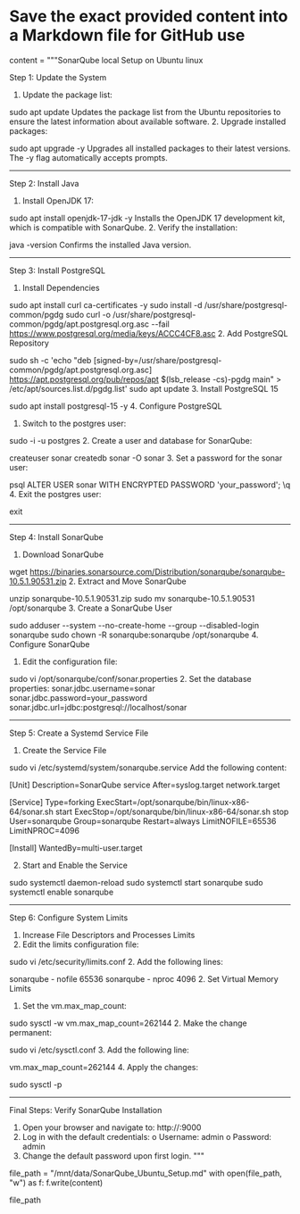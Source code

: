 # Save the exact provided content into a Markdown file for GitHub use

content = """SonarQube local Setup on Ubuntu linux

Step 1: Update the System
1. Update the package list:

sudo apt update
Updates the package list from the Ubuntu repositories to ensure the latest information about available software.
2. Upgrade installed packages:

sudo apt upgrade -y
Upgrades all installed packages to their latest versions. The -y flag automatically accepts prompts.
________________________________________
Step 2: Install Java
1. Install OpenJDK 17:

sudo apt install openjdk-17-jdk -y
Installs the OpenJDK 17 development kit, which is compatible with SonarQube.
2. Verify the installation:

java -version
Confirms the installed Java version.
________________________________________
Step 3: Install PostgreSQL
1. Install Dependencies

sudo apt install curl ca-certificates -y
sudo install -d /usr/share/postgresql-common/pgdg
sudo curl -o /usr/share/postgresql-common/pgdg/apt.postgresql.org.asc --fail https://www.postgresql.org/media/keys/ACCC4CF8.asc
2. Add PostgreSQL Repository

sudo sh -c 'echo "deb [signed-by=/usr/share/postgresql-common/pgdg/apt.postgresql.org.asc] https://apt.postgresql.org/pub/repos/apt $(lsb_release -cs)-pgdg main" > /etc/apt/sources.list.d/pgdg.list'
sudo apt update
3. Install PostgreSQL 15

sudo apt install postgresql-15 -y
4. Configure PostgreSQL
1. Switch to the postgres user:

sudo -i -u postgres
2. Create a user and database for SonarQube:

createuser sonar
createdb sonar -O sonar
3. Set a password for the sonar user:

psql
ALTER USER sonar WITH ENCRYPTED PASSWORD 'your_password';
\\q
4. Exit the postgres user:

exit
________________________________________
Step 4: Install SonarQube
1. Download SonarQube

wget https://binaries.sonarsource.com/Distribution/sonarqube/sonarqube-10.5.1.90531.zip
2. Extract and Move SonarQube

unzip sonarqube-10.5.1.90531.zip
sudo mv sonarqube-10.5.1.90531 /opt/sonarqube
3. Create a SonarQube User

sudo adduser --system --no-create-home --group --disabled-login sonarqube
sudo chown -R sonarqube:sonarqube /opt/sonarqube
4. Configure SonarQube
1. Edit the configuration file:

sudo vi /opt/sonarqube/conf/sonar.properties
2. Set the database properties:
sonar.jdbc.username=sonar
sonar.jdbc.password=your_password
sonar.jdbc.url=jdbc:postgresql://localhost/sonar
________________________________________
Step 5: Create a Systemd Service File
1. Create the Service File

sudo vi /etc/systemd/system/sonarqube.service
Add the following content:

[Unit]
Description=SonarQube service
After=syslog.target network.target

[Service]
Type=forking
ExecStart=/opt/sonarqube/bin/linux-x86-64/sonar.sh start
ExecStop=/opt/sonarqube/bin/linux-x86-64/sonar.sh stop
User=sonarqube
Group=sonarqube
Restart=always
LimitNOFILE=65536
LimitNPROC=4096

[Install]
WantedBy=multi-user.target

2. Start and Enable the Service

sudo systemctl daemon-reload
sudo systemctl start sonarqube
sudo systemctl enable sonarqube
________________________________________
Step 6: Configure System Limits
1. Increase File Descriptors and Processes Limits
1. Edit the limits configuration file:

sudo vi /etc/security/limits.conf
2. Add the following lines:

sonarqube - nofile 65536
sonarqube - nproc 4096
2. Set Virtual Memory Limits
1. Set the vm.max_map_count:

sudo sysctl -w vm.max_map_count=262144
2. Make the change permanent:

sudo vi /etc/sysctl.conf
3. Add the following line:

vm.max_map_count=262144
4. Apply the changes:

sudo sysctl -p
________________________________________
Final Steps: Verify SonarQube Installation
1. Open your browser and navigate to:
http://<your-server-ip>:9000
2. Log in with the default credentials:
o Username: admin
o Password: admin
3. Change the default password upon first login.
"""

file_path = "/mnt/data/SonarQube_Ubuntu_Setup.md"
with open(file_path, "w") as f:
    f.write(content)

file_path
